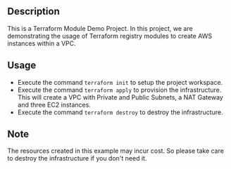 ## Description

This is a Terraform Module Demo Project. In this project, we are demonstrating the usage of Terraform registry modules to create AWS instances within a VPC.

## Usage

- Execute the command `terraform init` to setup the project workspace.
- Execute the command `terraform apply` to provision the infrastructure. This will create a VPC with Private and Public Subnets, a NAT Gateway and three EC2 instances. 
- Execute the command `terraform destroy` to destroy the infrastructure.

## Note

The resources created in this example may incur cost. So please take care to destroy the infrastructure if you don't need it.